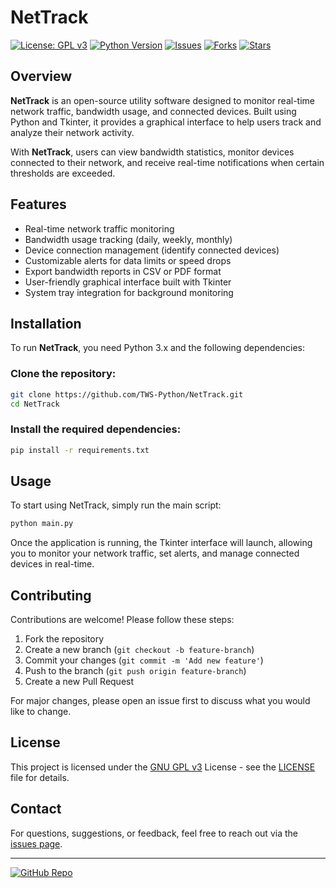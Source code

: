 # NetTrack

[![License: GPL v3](https://img.shields.io/badge/License-GPLv3-blue.svg)](https://www.gnu.org/licenses/gpl-3.0)
[![Python Version](https://img.shields.io/badge/python-3.x-blue.svg)](https://www.python.org/)
[![Issues](https://img.shields.io/github/issues/TWS-Python/NetTrack)](https://github.com/TWS-Python/NetTrack/issues)
[![Forks](https://img.shields.io/github/forks/TWS-Python/NetTrack)](https://github.com/TWS-Python/NetTrack/network/members)
[![Stars](https://img.shields.io/github/stars/TWS-Python/NetTrack)](https://github.com/TWS-Python/NetTrack/stargazers)

## Overview
**NetTrack** is an open-source utility software designed to monitor real-time network traffic, bandwidth usage, and connected devices. Built using Python and Tkinter, it provides a graphical interface to help users track and analyze their network activity. 

With **NetTrack**, users can view bandwidth statistics, monitor devices connected to their network, and receive real-time notifications when certain thresholds are exceeded.

## Features
- Real-time network traffic monitoring
- Bandwidth usage tracking (daily, weekly, monthly)
- Device connection management (identify connected devices)
- Customizable alerts for data limits or speed drops
- Export bandwidth reports in CSV or PDF format
- User-friendly graphical interface built with Tkinter
- System tray integration for background monitoring

## Installation

To run **NetTrack**, you need Python 3.x and the following dependencies:

### Clone the repository:
```bash
git clone https://github.com/TWS-Python/NetTrack.git
cd NetTrack
```

### Install the required dependencies:
```bash
pip install -r requirements.txt
```

## Usage

To start using NetTrack, simply run the main script:

```bash
python main.py
```

Once the application is running, the Tkinter interface will launch, allowing you to monitor your network traffic, set alerts, and manage connected devices in real-time.

## Contributing

Contributions are welcome! Please follow these steps:

1. Fork the repository
2. Create a new branch (`git checkout -b feature-branch`)
3. Commit your changes (`git commit -m 'Add new feature'`)
4. Push to the branch (`git push origin feature-branch`)
5. Create a new Pull Request

For major changes, please open an issue first to discuss what you would like to change.

## License

This project is licensed under the [GNU GPL v3](https://www.gnu.org/licenses/gpl-3.0) License - see the [LICENSE](https://github.com/TWS-Python/NetTrack/blob/main/LICENSE) file for details.

## Contact

For questions, suggestions, or feedback, feel free to reach out via the [issues page](https://github.com/TWS-Python/NetTrack/issues).

---
[![GitHub Repo](https://img.shields.io/badge/GitHub-TWS--Python%2FNetTrack-blue?style=for-the-badge&logo=github)](https://github.com/TWS-Python/NetTrack)
```
